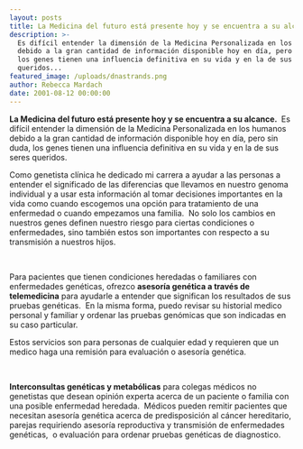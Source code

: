 ```yaml
---
layout: posts
title: La Medicina del futuro está presente hoy y se encuentra a su alcance.
description: >-
  Es difícil entender la dimensión de la Medicina Personalizada en los humanos
  debido a la gran cantidad de información disponible hoy en día, pero sin duda,
  los genes tienen una influencia definitiva en su vida y en la de sus seres
  queridos...
featured_image: /uploads/dnastrands.png
author: Rebecca Mardach
date: 2001-08-12 00:00:00
---
```


**La Medicina del futuro est&aacute; presente hoy y se encuentra a su alcance.&nbsp;** Es dif&iacute;cil entender la dimensi&oacute;n de la Medicina Personalizada en los humanos debido a la gran cantidad de informaci&oacute;n disponible hoy en d&iacute;a, pero sin duda, los genes tienen una influencia definitiva en su vida y en la de sus seres queridos. &nbsp;

Como genetista cl&iacute;nica he dedicado mi carrera a ayudar a las personas a entender el significado de las diferencias que llevamos en nuestro genoma individual y a usar esta informaci&oacute;n al tomar decisiones importantes en la vida como cuando escogemos una opci&oacute;n para tratamiento de una enfermedad o cuando empezamos una familia.&nbsp; No solo los cambios en nuestros genes definen nuestro riesgo para ciertas condiciones o enfermedades, sino también estos son importantes con respecto a su transmisi&oacute;n a nuestros hijos.&nbsp;

&nbsp;

Para pacientes que tienen condiciones heredadas o familiares con enfermedades genéticas, ofrezco **asesor&iacute;a genética a través de telemedicina** para ayudarle a entender que significan los resultados de sus pruebas genéticas.&nbsp; En la misma forma, puedo revisar su historial medico personal y familiar y ordenar las pruebas gen&oacute;micas que son indicadas en su caso particular.&nbsp;

Estos servicios son para personas de cualquier edad y requieren que un medico haga una remisi&oacute;n para evaluaci&oacute;n o asesor&iacute;a genética. &nbsp;

&nbsp;

**Interconsultas genéticas y metab&oacute;licas** para colegas médicos no genetistas que desean opini&oacute;n experta acerca de un paciente o familia con una posible enfermedad heredada.&nbsp; Médicos pueden remitir pacientes que necesitan asesor&iacute;a genética acerca de predisposici&oacute;n al c&aacute;ncer hereditario, parejas requiriendo asesor&iacute;a reproductiva y transmisi&oacute;n de enfermedades genéticas,&nbsp; o evaluaci&oacute;n para ordenar pruebas genéticas de diagnostico.